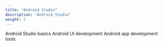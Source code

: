 ```yaml
---
title: "Android Studio"
description: "Android Studio"
weight: 3
---
```


Android Studio basics
Android UI development
Android app development tools
